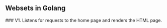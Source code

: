 ## Websets in Golang

<break>
</break>
### V1. Listens for requests to the home page and renders the HTML page.
